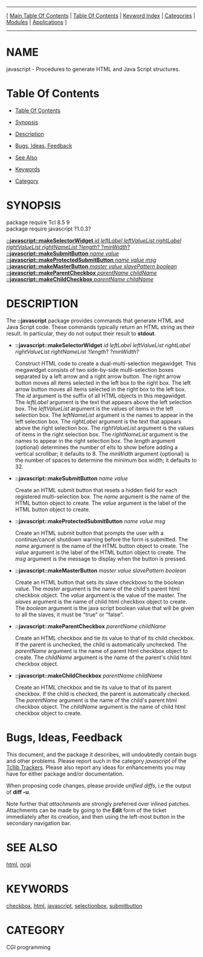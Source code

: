 
[//000000001]: # (javascript \- HTML and Java Script Generation)
[//000000002]: # (Generated from file 'javascript\.man' by tcllib/doctools with format 'markdown')
[//000000003]: # (javascript\(n\) 1\.0\.3 tcllib "HTML and Java Script Generation")

<hr> [ <a href="../../../../toc.md">Main Table Of Contents</a> &#124; <a
href="../../../toc.md">Table Of Contents</a> &#124; <a
href="../../../../index.md">Keyword Index</a> &#124; <a
href="../../../../toc0.md">Categories</a> &#124; <a
href="../../../../toc1.md">Modules</a> &#124; <a
href="../../../../toc2.md">Applications</a> ] <hr>

# NAME

javascript \- Procedures to generate HTML and Java Script structures\.

# <a name='toc'></a>Table Of Contents

  - [Table Of Contents](#toc)

  - [Synopsis](#synopsis)

  - [Description](#section1)

  - [Bugs, Ideas, Feedback](#section2)

  - [See Also](#seealso)

  - [Keywords](#keywords)

  - [Category](#category)

# <a name='synopsis'></a>SYNOPSIS

package require Tcl 8\.5 9  
package require javascript ?1\.0\.3?  

[__::javascript::makeSelectorWidget__ *id leftLabel leftValueList rightLabel rightValueList rightNameList* ?*length*? ?*minWidth*?](#1)  
[__::javascript::makeSubmitButton__ *name value*](#2)  
[__::javascript::makeProtectedSubmitButton__ *name value msg*](#3)  
[__::javascript::makeMasterButton__ *master value slavePattern boolean*](#4)  
[__::javascript::makeParentCheckbox__ *parentName childName*](#5)  
[__::javascript::makeChildCheckbox__ *parentName childName*](#6)  

# <a name='description'></a>DESCRIPTION

The __::javascript__ package provides commands that generate HTML and Java
Script code\. These commands typically return an HTML string as their result\. In
particular, they do not output their result to __stdout__\.

  - <a name='1'></a>__::javascript::makeSelectorWidget__ *id leftLabel leftValueList rightLabel rightValueList rightNameList* ?*length*? ?*minWidth*?

    Construct HTML code to create a dual\-multi\-selection megawidget\. This
    megawidget consists of two side\-by\-side multi\-selection boxes separated by a
    left arrow and a right arrow button\. The right arrow button moves all items
    selected in the left box to the right box\. The left arrow button moves all
    items selected in the right box to the left box\. The *id* argument is the
    suffix of all HTML objects in this megawidget\. The *leftLabel* argument is
    the text that appears above the left selection box\. The *leftValueList*
    argument is the values of items in the left selection box\. The
    *leftNameList* argument is the names to appear in the left selection box\.
    The *rightLabel* argument is the text that appears above the right
    selection box\. The *rightValueList* argument is the values of items in the
    right selection box\. The *rightNameList* argument is the names to appear
    in the right selection box\. The *length* argument \(optional\) determines
    the number of elts to show before adding a vertical scrollbar; it defaults
    to 8\. The *minWidth* argument \(optional\) is the number of spaces to
    determine the minimum box width; it defaults to 32\.

  - <a name='2'></a>__::javascript::makeSubmitButton__ *name value*

    Create an HTML submit button that resets a hidden field for each registered
    multi\-selection box\. The *name* argument is the name of the HTML button
    object to create\. The *value* argument is the label of the HTML button
    object to create\.

  - <a name='3'></a>__::javascript::makeProtectedSubmitButton__ *name value msg*

    Create an HTML submit button that prompts the user with a continue/cancel
    shutdown warning before the form is submitted\. The *name* argument is the
    name of the HTML button object to create\. The *value* argument is the
    label of the HTML button object to create\. The *msg* argument is the
    message to display when the button is pressed\.

  - <a name='4'></a>__::javascript::makeMasterButton__ *master value slavePattern boolean*

    Create an HTML button that sets its slave checkboxs to the boolean value\.
    The *master* argument is the name of the child's parent html checkbox
    object\. The *value* argument is the value of the master\. The *slaves*
    argument is the name of child html checkbox object to create\. The
    *boolean* argument is the java script boolean value that will be given to
    all the slaves; it must be "true" or "false"\.

  - <a name='5'></a>__::javascript::makeParentCheckbox__ *parentName childName*

    Create an HTML checkbox and tie its value to that of its child checkbox\. If
    the parent is unchecked, the child is automatically unchecked\. The
    *parentName* argument is the name of parent html checkbox object to
    create\. The *childName* argument is the name of the parent's child html
    checkbox object\.

  - <a name='6'></a>__::javascript::makeChildCheckbox__ *parentName childName*

    Create an HTML checkbox and tie its value to that of its parent checkbox\. If
    the child is checked, the parent is automatically checked\. The
    *parentName* argument is the name of the child's parent html checkbox
    object\. The *childName* argument is the name of child html checkbox object
    to create\.

# <a name='section2'></a>Bugs, Ideas, Feedback

This document, and the package it describes, will undoubtedly contain bugs and
other problems\. Please report such in the category *javascript* of the
[Tcllib Trackers](http://core\.tcl\.tk/tcllib/reportlist)\. Please also report
any ideas for enhancements you may have for either package and/or documentation\.

When proposing code changes, please provide *unified diffs*, i\.e the output of
__diff \-u__\.

Note further that *attachments* are strongly preferred over inlined patches\.
Attachments can be made by going to the __Edit__ form of the ticket
immediately after its creation, and then using the left\-most button in the
secondary navigation bar\.

# <a name='seealso'></a>SEE ALSO

[html](\.\./html/html\.md), [ncgi](\.\./ncgi/ncgi\.md)

# <a name='keywords'></a>KEYWORDS

[checkbox](\.\./\.\./\.\./\.\./index\.md\#checkbox),
[html](\.\./\.\./\.\./\.\./index\.md\#html),
[javascript](\.\./\.\./\.\./\.\./index\.md\#javascript),
[selectionbox](\.\./\.\./\.\./\.\./index\.md\#selectionbox),
[submitbutton](\.\./\.\./\.\./\.\./index\.md\#submitbutton)

# <a name='category'></a>CATEGORY

CGI programming
